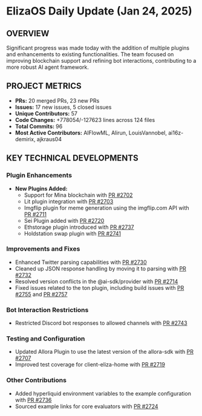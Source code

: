 # ElizaOS Daily Update (Jan 24, 2025)

## OVERVIEW

Significant progress was made today with the addition of multiple plugins and enhancements to existing functionalities. The team focused on improving blockchain support and refining bot interactions, contributing to a more robust AI agent framework.

## PROJECT METRICS

- **PRs:** 20 merged PRs, 23 new PRs
- **Issues:** 17 new issues, 5 closed issues
- **Unique Contributors:** 57
- **Code Changes:** +778054/-127623 lines across 124 files
- **Total Commits:** 96
- **Most Active Contributors:** AIFlowML, Alirun, LouisVannobel, ai16z-demirix, ajkraus04

## KEY TECHNICAL DEVELOPMENTS

### Plugin Enhancements

- **New Plugins Added:**
  - Support for Mina blockchain with [PR #2702](https://github.com/elizaos/eliza/pull/2702)
  - Lit plugin integration with [PR #2703](https://github.com/elizaos/eliza/pull/2703)
  - Imgflip plugin for meme generation using the imgflip.com API with [PR #2711](https://github.com/elizaos/eliza/pull/2711)
  - Sei Plugin added with [PR #2720](https://github.com/elizaos/eliza/pull/2720)
  - Ethstorage plugin introduced with [PR #2737](https://github.com/elizaos/eliza/pull/2737)
  - Holdstation swap plugin with [PR #2741](https://github.com/elizaos/eliza/pull/2741)

### Improvements and Fixes

- Enhanced Twitter parsing capabilities with [PR #2730](https://github.com/elizaos/eliza/pull/2730)
- Cleaned up JSON response handling by moving it to parsing with [PR #2732](https://github.com/elizaos/eliza/pull/2732)
- Resolved version conflicts in the @ai-sdk/provider with [PR #2714](https://github.com/elizaos/eliza/pull/2714)
- Fixed issues related to the ton plugin, including build issues with [PR #2755](https://github.com/elizaos/eliza/pull/2755) and [PR #2757](https://github.com/elizaos/eliza/pull/2757)

### Bot Interaction Restrictions

- Restricted Discord bot responses to allowed channels with [PR #2743](https://github.com/elizaos/eliza/pull/2743)

### Testing and Configuration

- Updated Allora Plugin to use the latest version of the allora-sdk with [PR #2707](https://github.com/elizaos/eliza/pull/2707)
- Improved test coverage for client-eliza-home with [PR #2719](https://github.com/elizaos/eliza/pull/2719)

### Other Contributions

- Added hyperliquid environment variables to the example configuration with [PR #2736](https://github.com/elizaos/eliza/pull/2736)
- Sourced example links for core evaluators with [PR #2724](https://github.com/elizaos/eliza/pull/2724)
